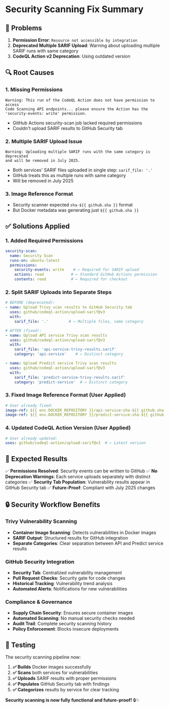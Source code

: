 # Security Scanning Fix Summary

## 🐛 **Problems**
1. **Permission Error**: `Resource not accessible by integration` 
2. **Deprecated Multiple SARIF Upload**: Warning about uploading multiple SARIF runs with same category
3. **CodeQL Action v2 Deprecation**: Using outdated version

## 🔍 **Root Causes**

### 1. **Missing Permissions**
```
Warning: This run of the CodeQL Action does not have permission to access 
Code Scanning API endpoints... please ensure the Action has the 
'security-events: write' permission.
```
- GitHub Actions security-scan job lacked required permissions
- Couldn't upload SARIF results to GitHub Security tab

### 2. **Multiple SARIF Upload Issue**
```
Warning: Uploading multiple SARIF runs with the same category is deprecated 
and will be removed in July 2025.
```
- Both services' SARIF files uploaded in single step: `sarif_file: '.'`
- GitHub treats this as multiple runs with same category
- Will be removed in July 2025

### 3. **Image Reference Format**
- Security scanner expected `sha-${{ github.sha }}` format
- But Docker metadata was generating just `${{ github.sha }}`

## ✅ **Solutions Applied**

### 1. **Added Required Permissions**
```yaml
security-scan:
  name: Security Scan
  runs-on: ubuntu-latest
  permissions:
    security-events: write    # ← Required for SARIF upload
    actions: read            # ← Standard GitHub Actions permission  
    contents: read           # ← Required for checkout
```

### 2. **Split SARIF Uploads into Separate Steps**
```yaml
# BEFORE (deprecated):
- name: Upload Trivy scan results to GitHub Security tab
  uses: github/codeql-action/upload-sarif@v3
  with:
    sarif_file: '.'         # ← Multiple files, same category

# AFTER (fixed):
- name: Upload API service Trivy scan results
  uses: github/codeql-action/upload-sarif@v3
  with:
    sarif_file: 'api-service-trivy-results.sarif'
    category: 'api-service'    # ← Distinct category

- name: Upload Predict service Trivy scan results  
  uses: github/codeql-action/upload-sarif@v3
  with:
    sarif_file: 'predict-service-trivy-results.sarif'
    category: 'predict-service'  # ← Distinct category
```

### 3. **Fixed Image Reference Format** (User Applied)
```yaml
# User already fixed:
image-ref: ${{ env.DOCKER_REPOSITORY }}/api-service:sha-${{ github.sha }}
image-ref: ${{ env.DOCKER_REPOSITORY }}/predict-service:sha-${{ github.sha }}
```

### 4. **Updated CodeQL Action Version** (User Applied)
```yaml
# User already updated:
uses: github/codeql-action/upload-sarif@v3  # ← Latest version
```

## 🎯 **Expected Results**

✅ **Permissions Resolved**: Security events can be written to GitHub
✅ **No Deprecation Warnings**: Each service uploads separately with distinct categories
✅ **Security Tab Population**: Vulnerability results appear in GitHub Security tab
✅ **Future-Proof**: Compliant with July 2025 changes

## 🔒 **Security Workflow Benefits**

### **Trivy Vulnerability Scanning**
- **Container Image Scanning**: Detects vulnerabilities in Docker images
- **SARIF Output**: Structured results for GitHub integration
- **Separate Categories**: Clear separation between API and Predict service results

### **GitHub Security Integration** 
- **Security Tab**: Centralized vulnerability management
- **Pull Request Checks**: Security gate for code changes
- **Historical Tracking**: Vulnerability trend analysis
- **Automated Alerts**: Notifications for new vulnerabilities

### **Compliance & Governance**
- **Supply Chain Security**: Ensures secure container images
- **Automated Scanning**: No manual security checks needed
- **Audit Trail**: Complete security scanning history
- **Policy Enforcement**: Blocks insecure deployments

## 🚀 **Testing**

The security scanning pipeline now:
1. **✅ Builds** Docker images successfully
2. **✅ Scans** both services for vulnerabilities  
3. **✅ Uploads** SARIF results with proper permissions
4. **✅ Populates** GitHub Security tab with findings
5. **✅ Categorizes** results by service for clear tracking

**Security scanning is now fully functional and future-proof!** 🔒✨